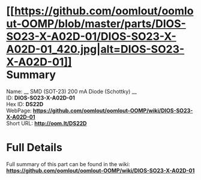 
[[https://github.com/oomlout/oomlout-OOMP/blob/master/parts/DIOS-SO23-X-A02D-01/DIOS-SO23-X-A02D-01_420.jpg|alt=DIOS-SO23-X-A02D-01]]     
Summary
=================
  
Name: __ SMD (SOT-23) 200 mA Diode (Schottky) __    
ID: __DIOS-SO23-X-A02D-01__   
Hex ID: __DS22D__   
WebPage: __https://github.com/oomlout/oomlout-OOMP/wiki/DIOS-SO23-X-A02D-01__   
Short URL: __http://oom.lt/DS22D__   

Full Details
==========================
Full summary of this part can be found in the wiki:   
__https://github.com/oomlout/oomlout-OOMP/wiki/DIOS-SO23-X-A02D-01__    

